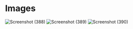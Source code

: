 # Images
![Screenshot (388)](https://user-images.githubusercontent.com/84106015/215586494-9c3d78d5-9e51-404e-be3c-82ecc019b05a.png)
![Screenshot (389)](https://user-images.githubusercontent.com/84106015/215586524-e89ab211-f7fe-4ce2-88cb-1cfe1ea8b2de.png)
![Screenshot (390)](https://user-images.githubusercontent.com/84106015/215586564-01179c2a-00eb-4e83-b744-f6c99ee1903e.png)
